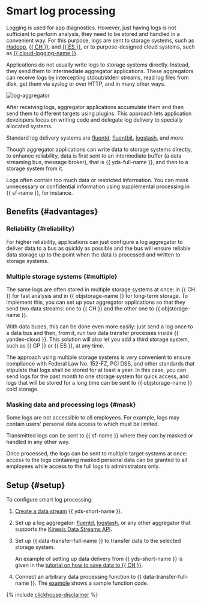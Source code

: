 # Smart log processing

Logging is used for app diagnostics. However, just having logs is not sufficient to perform analysis, they need to be stored and handled in a convenient way. For this purpose, logs are sent to storage systems, such as [Hadoop](/services/data-proc), [{{ CH }}](/services/managed-clickhouse), and [{{ ES }}](/services/managed-elasticsearch), or to purpose-designed cloud systems, such as [{{ cloud-logging-name }}](../../logging/).

Applications do not usually write logs to storage systems directly. Instead, they send them to intermediate aggregator applications. These aggregators can receive logs by intercepting stdout/stderr streams, read log files from disk, get them via syslog or over HTTP, and in many other ways.

![log-aggregator](../../_assets/data-streams/log-aggregator.svg)

After receiving logs, aggregator applications accumulate them and then send them to different targets using plugins. This approach lets application developers focus on writing code and delegate log delivery to specially allocated systems.

Standard log delivery systems are [fluentd](https://www.fluentd.org), [fluentbit](https://fluentbit.io), [logstash](https://www.elastic.co/logstash/), and more.

Though aggregator applications can write data to storage systems directly, to enhance reliability, data is first sent to an intermediate buffer (a data streaming bus, message broker), that is {{ yds-full-name }}, and then to a storage system from it.

Logs often contain too much data or restricted information. You can mask unnecessary or confidential information using supplemental processing in {{ sf-name }}, for instance.

## Benefits {#advantages}

### Reliability {#reliability}

For higher reliability, applications can just configure a log aggregator to deliver data to a bus as quickly as possible and the bus will ensure reliable data storage up to the point when the data is processed and written to storage systems.

### Multiple storage systems {#multiple}

The same logs are often stored in multiple storage systems at once: in {{ CH }} for fast analysis and in {{ objstorage-name }} for long-term storage. To implement this, you can set up your aggregator applications so that they send two data streams: one to {{ CH }} and the other one to {{ objstorage-name }}.

With data buses, this can be done even more easily: just send a log once to a data bus and then, from it, run two data transfer processes inside {{ yandex-cloud }}. This solution will also let you add a third storage system, such as {{ GP }} or {{ ES }}, at any time.

The approach using multiple storage systems is very convenient to ensure compliance with Federal Law No. 152-FZ, PCI DSS, and other standards that stipulate that logs shall be stored for at least a year. In this case, you can send logs for the past month to one storage system for quick access, and logs that will be stored for a long time can be sent to {{ objstorage-name }} cold storage.

### Masking data and processing logs {#mask}

Some logs are not accessible to all employees. For example, logs may contain users' personal data access to which must be limited.

Transmitted logs can be sent to {{ sf-name }} where they can by masked or handled in any other way.

Once processed, the logs can be sent to multiple target systems at once: access to the logs containing masked personal data can be granted to all employees while access to the full logs to administrators only.

## Setup {#setup}

To configure smart log processing:

1. [Create a data stream](../quickstart/create-stream.md) {{ yds-short-name }}.
1. Set up a log aggregator: [fluentd](../quickstart/fluentd.md), [logstash](../quickstart/logstash.md), or any other aggregator that supports the [Kinesis Data Streams API](../kinesisapi/api-ref.md).
1. Set up {{ data-transfer-full-name }} to transfer data to the selected storage system.

   An example of setting up data delivery from {{ yds-short-name }} is given in the [tutorial on how to save data to {{ CH }}](send-to-clickhouse.md).
1. Connect an arbitrary data processing function to {{ data-transfer-full-name }}. The [example](https://github.com/yandex-cloud/examples/tree/master/ydt/nginx-logs) shows a sample function code.

{% include [clickhouse-disclaimer](../../_includes/clickhouse-disclaimer.md) %}